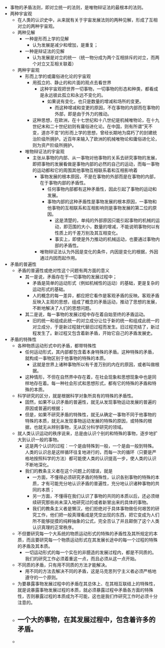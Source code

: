 - 事物的矛盾法则，即对立统一的法则，是唯物辩证法的最根本的法则。
- 两种宇宙观
	- 在人类的认识史中，从来就有关于宇宙发展法则的两种见解，形成了互相对立的两种宇宙观。
	- 两种见解
		- 一种是形而上学的见解
			- 认为发展是减少和增加，是重复；
		- 一种是辩证法的见解
			- 认为发展是对立的统一（统一物分成为两个互相排斥的对立，而两个对立又互相关联着）
	- 两种宇宙观
		- 形而上学的或庸俗进化论的宇宙观
			- 用孤立的、静止的和片面的观点去看世界
				- 这种宇宙观把世界一切事物，一切事物的形态和种类，都看成是永远彼此孤立和永远不变化的。
					- 如果说有变化，也只是数量的增减和场所的变更。
						- 而这种增减和变更的原因，不在事物的内部而在事物的外部，即是由于外力的推动。
			- 这种思想，在欧洲，在十七世纪和十八世纪是机械唯物论，在十九世纪末和二十世纪初则有庸俗进化论。在中国，则有所谓“天不变，道亦不变”的形而上学的思想，曾经长期地为腐朽了的封建统治阶级所拥护。近百年来输入了欧洲的机械唯物论和庸俗进化论，则为资产阶级所拥护。
		- 唯物辩证法的宇宙观
			- 主张从事物的内部、从一事物对他事物的关系去研究事物的发展，即把事物的发展看做是事物内部的必然的自己的运动，而每一事物的运动都和它的周围其他事物互相联系着和互相影响着
				- 事物发展的根本原因，不是在事物的外部而是在事物的内部，在于事物内部的矛盾性。
					- 任何事物内部都有这种矛盾性，因此引起了事物的运动和发展。
					- 事物内部的这种矛盾性是事物发展的根本原因，一事物和他事物的互相联系和互相影响则是事物发展的第二位的原因。
						- 这是清楚的，单纯的外部原因只能引起事物的机械的运动，即范围的大小，数量的增减，不能说明事物何以有性质上的千差万别及其互相变化。
						- 事实上，即使是外力推动的机械运动，也要通过事物内部的矛盾性。
				- 唯物辩证法认为外因是变化的条件，内因是变化的根据，外因通过内因而起作用。
- 矛盾的普遍性
	- 矛盾的普遍性或绝对性这个问题有两方面的意义
		- 其一是说，矛盾存在于一切事物的发展过程中；
			- 矛盾是简单的运动形式（例如机械性的运动）的基础，更是复杂的运动形式的基础。
			- 人的概念的每一差异，都应把它看作是客观矛盾的反映。客观矛盾反映入主观的思想，组成了概念的矛盾运动，推动了思想的发展，不断地解决了人们的思想问题。
		- 其二是说，每一事物的发展过程中存在着自始至终的矛盾运动。
			- 旧的统一和组成此统一的对立成分让位于新的统一和组成此统一的对立成分，于是新过程就代替旧过程而发生。旧过程完结了，新过程发生了。新过程又包含着新矛盾，开始它自己的矛盾发展史。
- 矛盾的特殊性
	- 各种物质运动形式中的矛盾，都带特殊性
		- 任何运动形式，其内部都包含着本身特殊的矛盾。这种特殊的矛盾，就构成一事物区别于他事物的特殊的本质。
			- 这就是世界上诸种事物所以有千差万别的内在的原因，或者叫做根据。
		- 这种情形，不但在自然界中存在着，在社会现象和思想现象中也是同样地存在着。每一种社会形式和思想形式，都有它的特殊的矛盾和特殊的本质。
	- 科学研究的区分，就是根据科学对象所具有的特殊的矛盾性。
		- 固然，如果不认识矛盾的普遍性，就无从发现事物运动发展的普遍的原因或普遍的根据；
		- 但是，如果不研究矛盾的特殊性，就无从确定一事物不同于他事物的特殊的本质，就无从发现事物运动发展的特殊的原因，或特殊的根据，也就无从辨别事物，无从区分科学研究的领域。
	- 就人类认识运动的秩序说来，总是由认识个别的和特殊的事物，逐步地扩大到认识一般的事物。
		- 这是两个认识的过程：一个是由特殊到一般，一个是由一般到特殊。人类的认识总是这样循环往复地进行的，而每一次的循环（只要是严格地按照科学的方法）都可能使人类的认识提高一步，使人类的认识不断地深化。
		- 我们的教条主义者在这个问题上的错误，就是
			- 一方面，不懂得必须研究矛盾的特殊性，认识各别事物的特殊的本质，才有可能充分地认识矛盾的普遍性，充分地认识诸种事物的共同的本质；
			- 另一方面，不懂得在我们认识了事物的共同的本质以后，还必须继续研究那些尚未深入地研究过的或者新冒出来的具体的事物。
			- 我们的教条主义者是懒汉，他们拒绝对于具体事物做任何艰苦的研究工作，他们把一般真理看成是凭空出现的东西，把它变成为人们所不能够捉摸的纯粹抽象的公式，完全否认了并且颠倒了这个人类认识真理的正常秩序。
	- 不但要研究每一个大系统的物质运动形式的特殊的矛盾性及其所规定的本质，而且要研究每一个物质运动形式在其发展长途中的每一个过程的特殊的矛盾及其本质。
		- 一切运动形式的每一个实在的非臆造的发展过程内，都是不同质的。我们的研究工作必须着重这一点，而且必须从这一点开始。
	- 不同质的矛盾，只有用不同质的方法才能解决。
		- 用不同的方法去解决不同的矛盾，这是马克思列宁主义者必须严格地遵守的一个原则。
	- 为要暴露事物发展过程中的矛盾在其总体上、在其相互联结上的特殊性，就是说暴露事物发展过程的本质，就必须暴露过程中矛盾各方面的特殊性，否则暴露过程的本质成为不可能，这也是我们作研究工作时必须十分注意的。
	- 一个大的事物，在其发展过程中，包含着许多的矛盾。
		-
	-